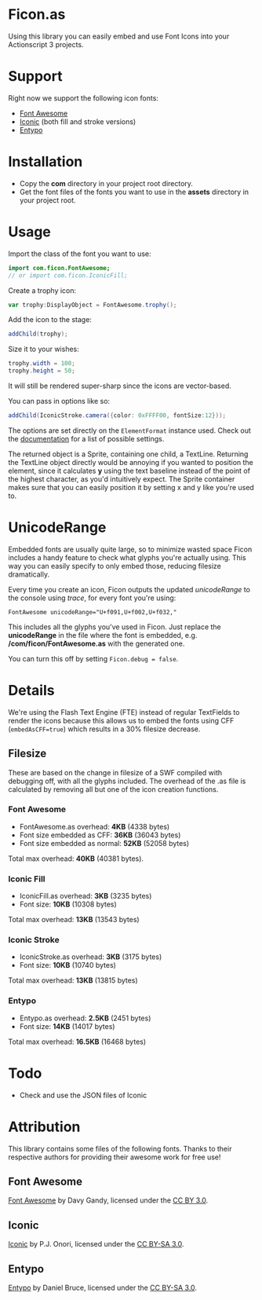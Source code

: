 Ficon.as
========

Using this library you can easily embed and use Font Icons into your Actionscript 3 projects.

Support
=======

Right now we support the following icon fonts:
- [Font Awesome](http://fortawesome.github.com/Font-Awesome/)
- [Iconic](http://somerandomdude.com/work/iconic/) (both fill and stroke versions)
- [Entypo](http://www.entypo.com/)

Installation
============

- Copy the **com** directory in your project root directory.
- Get the font files of the fonts you want to use in the  **assets** directory in your project root.

Usage
=====

Import the class of the font you want to use:

```actionscript
import com.ficon.FontAwesome;
// or import com.ficon.IconicFill;
```

Create a trophy icon:

```actionscript
var trophy:DisplayObject = FontAwesome.trophy();
```

Add the icon to the stage:

```actionscript
addChild(trophy);
```

Size it to your wishes:

```actionscript
trophy.width = 100;
trophy.height = 50;
```

It will still be rendered super-sharp since the icons are vector-based.

You can pass in options like so:

```actionscript
addChild(IconicStroke.camera({color: 0xFFFF00, fontSize:12}));
```

The options are set directly on the ```ElementFormat``` instance used. Check out the [documentation](http://help.adobe.com/en_US/FlashPlatform/reference/actionscript/3/flash/text/engine/ElementFormat.html) for a list of possible settings.

The returned object is a Sprite, containing one child, a TextLine. Returning the TextLine object directly would be annoying if you wanted to position the element, since it calculates **y** using the text baseline instead of the point of the highest character, as you'd intuitively expect. The Sprite container makes sure that you can easily position it by setting x and y like you're used to.

UnicodeRange
============

Embedded fonts are usually quite large, so to minimize wasted space Ficon includes a handy feature to check what glyphs you're actually using. This way you can easily specify to only embed those, reducing filesize dramatically.

Every time you create an icon, Ficon outputs the updated *unicodeRange* to the console using *trace*, for every font you're using:

```
FontAwesome unicodeRange="U+f091,U+f002,U+f032,"
```

This includes all the glyphs you've used in Ficon. Just replace the **unicodeRange** in the file where the font is embedded, e.g. **/com/ficon/FontAwesome.as** with the generated one.

You can turn this off by setting ```Ficon.debug = false```.

Details
=======

We're using the Flash Text Engine (FTE) instead of regular TextFields to render the icons because this allows us to embed the fonts using CFF (```embedAsCFF=true```) which results in a 30% filesize decrease.

Filesize
--------

These are based on the change in filesize of a SWF compiled with debugging off, with all the glyphs included. The overhead of the .as file is calculated by removing all but one of the icon creation functions.

### Font Awesome
 - FontAwesome.as overhead: **4KB** (4338 bytes)
 - Font size embedded as CFF: **36KB** (36043 bytes)
 - Font size embedded as normal: **52KB** (52058 bytes)

Total max overhead: **40KB** (40381 bytes).

### Iconic Fill
 - IconicFill.as overhead: **3KB** (3235 bytes)
 - Font size: **10KB** (10308 bytes)

Total max overhead: **13KB** (13543 bytes)

### Iconic Stroke
 - IconicStroke.as overhead: **3KB** (3175 bytes)
 - Font size: **10KB** (10740 bytes)

Total max overhead: **13KB** (13815 bytes)

### Entypo
 - Entypo.as overhead: **2.5KB** (2451 bytes)
 - Font size: **14KB** (14017 bytes)

Total max overhead: **16.5KB** (16468 bytes)


Todo
====

* Check and use the JSON files of Iconic


Attribution
===========

This library contains some files of the following fonts. Thanks to their respective authors for providing their awesome work for free use!

Font Awesome
------------

[Font Awesome](http://fortawesome.github.com/Font-Awesome) by Davy Gandy, licensed under the [CC BY 3.0](http://creativecommons.org/licenses/by/3.0/).

Iconic
------

[Iconic](http://somerandomdude.com/work/iconic/) by P.J. Onori, licensed under the [CC BY-SA 3.0](http://creativecommons.org/licenses/by-sa/3.0/us).

Entypo
------

[Entypo](http://www.entypo.com/) by Daniel Bruce, licensed under the [CC BY-SA 3.0](http://creativecommons.org/licenses/by-sa/3.0/).


